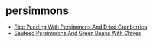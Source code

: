 # persimmons

 * [Rice Pudding With Persimmons And Dried Cranberries](index/r/rice-pudding-with-persimmons-and-dried-cranberries-231122.json)
 * [Sauteed Persimmons And Green Beans With Chives](index/s/sauteed-persimmons-and-green-beans-with-chives-10631.json)
